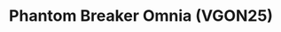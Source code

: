 ---
title: "Phantom Breaker Omnia (VGON25)"
permalink: /events/vgon25/pbo
game: "PBO"
game_name: "Phantom Breaker Omnia"
event: "Vortex Gallery Online 2025"
layout: vgon25/game
---